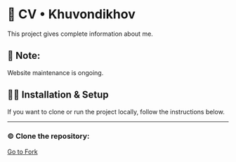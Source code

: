 <h1>🧾 CV • Khuvondikhov</h1>
<p>This project gives complete information about me.</p>
<h2>📝 Note: </h2>
<p>Website maintenance is ongoing.</p>
<h2>🧑‍💻 Installation & Setup</h2>
<p>If you want to clone or run the project locally, follow the instructions below.</p>
<hr>
<h3> &copy Clone the repository: </h3>
<a href="https://github.com/Sardorbek-Kuvondikov/MyCreativeSpace-">Go to Fork</a>
